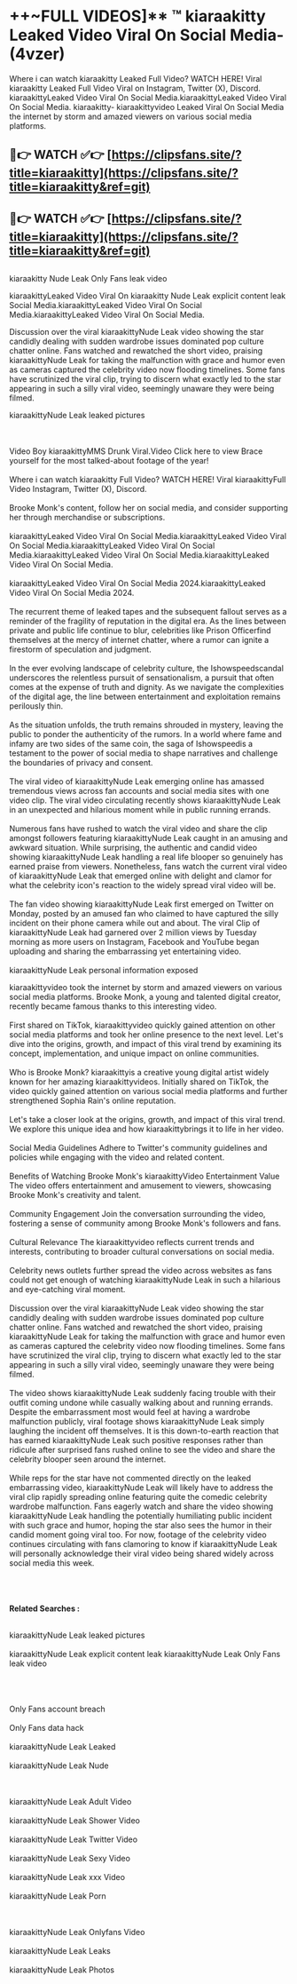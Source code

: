 #  ++~FULL VIDEOS]** ™ kiaraakitty Leaked Video Viral On Social Media- (4vzer)

Where i can watch kiaraakitty Leaked Full Video? WATCH HERE! Viral kiaraakitty Leaked Full Video Viral on Instagram, Twitter (X), Discord.
kiaraakittyLeaked Video Viral On Social Media.kiaraakittyLeaked Video Viral On Social Media.
kiaraakitty- kiaraakittyvideo Leaked Viral On Social Media the internet by storm and amazed viewers on various social media platforms.



## 🔴👉 WATCH ✅👉 [https://clipsfans.site/?title=kiaraakitty](https://clipsfans.site/?title=kiaraakitty&ref=git)


## 🔴👉 WATCH ✅👉 [https://clipsfans.site/?title=kiaraakitty](https://clipsfans.site/?title=kiaraakitty&ref=git)
##


kiaraakitty Nude Leak Only Fans leak video 


kiaraakittyLeaked Video Viral On  kiaraakitty Nude Leak explicit content leak Social Media.kiaraakittyLeaked Video Viral On Social Media.kiaraakittyLeaked Video Viral On Social Media.



Discussion over the viral kiaraakittyNude Leak video showing the star candidly dealing with sudden wardrobe issues dominated pop culture chatter online. Fans watched and rewatched the short video, praising kiaraakittyNude Leak for taking the malfunction with grace and humor even as cameras captured the celebrity video now flooding timelines. Some fans have scrutinized the viral clip, trying to discern what exactly led to the star appearing in such a silly viral video, seemingly unaware they were being filmed.


kiaraakittyNude Leak leaked pictures


  <br>

  <br>
Video Boy kiaraakittyMMS Drunk Viral.Video Click here to view Brace yourself for the most talked-about footage of the year!
<br><br>
Where i can watch kiaraakitty Full Video? WATCH HERE! Viral kiaraakittyFull Video Instagram, Twitter (X), Discord.
<br><br>
Brooke Monk's content, follow her on social media, and consider supporting her through merchandise or subscriptions.
<br><br>
kiaraakittyLeaked Video Viral On Social Media.kiaraakittyLeaked Video Viral On Social Media.kiaraakittyLeaked Video Viral On Social Media.kiaraakittyLeaked Video Viral On Social Media.kiaraakittyLeaked Video Viral On Social Media.
<br><br>
kiaraakittyLeaked Video Viral On Social Media 2024.kiaraakittyLeaked Video Viral On Social Media 2024.
<br><br>
The recurrent theme of leaked tapes and the subsequent fallout serves as a reminder of the fragility of reputation in the digital era. As the lines between private and public life continue to blur, celebrities like Prison Officerfind themselves at the mercy of internet chatter, where a rumor can ignite a firestorm of speculation and judgment.
<br><br>
In the ever evolving landscape of celebrity culture, the Ishowspeedscandal underscores the relentless pursuit of sensationalism, a pursuit that often comes at the expense of truth and dignity. As we navigate the complexities of the digital age, the line between entertainment and exploitation remains perilously thin.
<br><br>
As the situation unfolds, the truth remains shrouded in mystery, leaving the public to ponder the authenticity of the rumors. In a world where fame and infamy are two sides of the same coin, the saga of Ishowspeedis a testament to the power of social media to shape narratives and challenge the boundaries of privacy and consent.
<br><br>
The viral video of kiaraakittyNude Leak emerging online has amassed tremendous views across fan accounts and social media sites with one video clip. The viral video circulating recently shows kiaraakittyNude Leak in an unexpected and hilarious moment while in public running errands.
<br><br>
Numerous fans have rushed to watch the viral video and share the clip amongst followers featuring kiaraakittyNude Leak caught in an amusing and awkward situation. While surprising, the authentic and candid video showing kiaraakittyNude Leak handling a real life blooper so genuinely has earned praise from viewers. Nonetheless, fans watch the current viral video of kiaraakittyNude Leak that emerged online with delight and clamor for what the celebrity icon's reaction to the widely spread viral video will be.
<br><br>
The fan video showing kiaraakittyNude Leak first emerged on Twitter on Monday, posted by an amused fan who claimed to have captured the silly incident on their phone camera while out and about. The viral Clip of kiaraakittyNude Leak had garnered over 2 million views by Tuesday morning as more users on Instagram, Facebook and YouTube began uploading and sharing the embarrassing yet entertaining video.
<br><br>
kiaraakittyNude Leak personal information exposed

kiaraakittyvideo took the internet by storm and amazed viewers on various social media platforms. Brooke Monk, a young and talented digital creator, recently became famous thanks to this interesting video.
<br><br>
First shared on TikTok, kiaraakittyvideo quickly gained attention on other social media platforms and took her online presence to the next level. Let's dive into the origins, growth, and impact of this viral trend by examining its concept, implementation, and unique impact on online communities.
<br><br>
Who is Brooke Monk? kiaraakittyis a creative young digital artist widely known for her amazing kiaraakittyvideos. Initially shared on TikTok, the video quickly gained attention on various social media platforms and further strengthened Sophia Rain's online reputation.
<br><br>
Let's take a closer look at the origins, growth, and impact of this viral trend. We explore this unique idea and how kiaraakittybrings it to life in her video.
<br><br>
Social Media Guidelines Adhere to Twitter's community guidelines and policies while engaging with the video and related content.
<br><br>
Benefits of Watching Brooke Monk's kiaraakittyVideo Entertainment Value The video offers entertainment and amusement to viewers, showcasing Brooke Monk's creativity and talent.
<br><br>
Community Engagement Join the conversation surrounding the video, fostering a sense of community among Brooke Monk's followers and fans.
<br><br>
Cultural Relevance The kiaraakittyvideo reflects current trends and interests, contributing to broader cultural conversations on social media.
<br><br>
Celebrity news outlets further spread the video across websites as fans could not get enough of watching kiaraakittyNude Leak in such a hilarious and eye-catching viral moment.
<br><br>
Discussion over the viral kiaraakittyNude Leak video showing the star candidly dealing with sudden wardrobe issues dominated pop culture chatter online. Fans watched and rewatched the short video, praising kiaraakittyNude Leak for taking the malfunction with grace and humor even as cameras captured the celebrity video now flooding timelines. Some fans have scrutinized the viral clip, trying to discern what exactly led to the star appearing in such a silly viral video, seemingly unaware they were being filmed.
<br><br>
The video shows kiaraakittyNude Leak suddenly facing trouble with their outfit coming undone while casually walking about and running errands. Despite the embarrassment most would feel at having a wardrobe malfunction publicly, viral footage shows kiaraakittyNude Leak simply laughing the incident off themselves. It is this down-to-earth reaction that has earned kiaraakittyNude Leak such positive responses rather than ridicule after surprised fans rushed online to see the video and share the celebrity blooper seen around the internet.
<br><br>
While reps for the star have not commented directly on the leaked embarrassing video, kiaraakittyNude Leak will likely have to address the viral clip rapidly spreading online featuring quite the comedic celebrity wardrobe malfunction. Fans eagerly watch and share the video showing kiaraakittyNude Leak handling the potentially humiliating public incident with such grace and humor, hoping the star also sees the humor in their candid moment going viral too. For now, footage of the celebrity video continues circulating with fans clamoring to know if kiaraakittyNude Leak will personally acknowledge their viral video being shared widely across social media this week.
<br><br>

<br><br>
<strong>Related Searches :</strong>
<br><br>

kiaraakittyNude Leak leaked pictures
<br><br>
kiaraakittyNude Leak explicit content leak
kiaraakittyNude Leak Only Fans leak video
<br><br>

<br><br>
Only Fans account breach
<br><br>
Only Fans data hack
<br><br>
kiaraakittyNude Leak Leaked
<br><br>
kiaraakittyNude Leak Nude

<br><br>
kiaraakittyNude Leak Adult Video
<br><br>
kiaraakittyNude Leak Shower Video
<br><br>
kiaraakittyNude Leak Twitter Video
<br><br>
kiaraakittyNude Leak Sexy Video
<br><br>
kiaraakittyNude Leak xxx Video
<br><br>
kiaraakittyNude Leak Porn

<br><br>
kiaraakittyNude Leak Onlyfans Video
<br><br>
kiaraakittyNude Leak Leaks
<br><br>
kiaraakittyNude Leak Photos